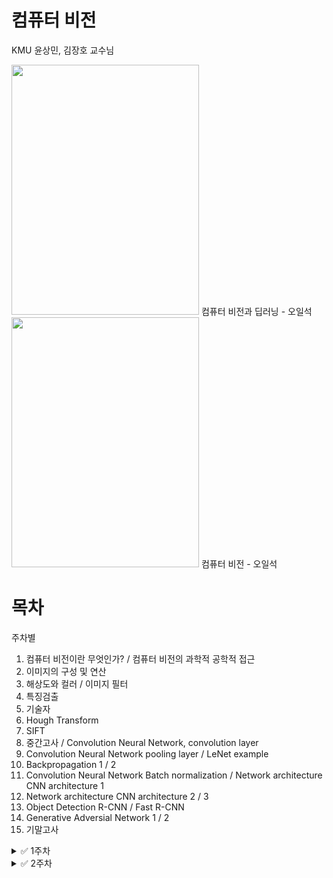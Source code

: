 # 컴퓨터 비전

KMU 윤상민, 김장호 교수님

<img src="https://contents.kyobobook.co.kr/sih/fit-in/458x0/pdt/9791156645481.jpg" width="300" height="400"/>
컴퓨터 비전과 딥러닝 - 오일석



<img src="https://contents.kyobobook.co.kr/sih/fit-in/458x0/pdt/9791156641216.jpg" width="300" height="400"/>
컴퓨터 비전 - 오일석


# 목차

주차별

1. 컴퓨터 비전이란 무엇인가? / 컴퓨터 비전의 과학적 공학적 접근
2. 이미지의 구성 및 연산
3. 해상도와 컬러 / 이미지 필터
4. 특징검출
5. 기술자
6. Hough Transform
7. SIFT
8. 중간고사 / Convolution Neural Network, convolution layer
9. Convolution Neural Network pooling layer / LeNet example
10. Backpropagation 1 / 2
11. Convolution Neural Network Batch normalization / Network architecture CNN architecture 1
12. Network architecture CNN architecture 2 / 3
13. Object Detection R-CNN / Fast R-CNN
14. Generative Adversial Network 1 / 2
15. 기말고사


<details>
<summary>✅ 1주차</summary>

이 곳에 숨겨진 내용을 넣어주세요.

</details>

<details>
<summary>✅ 2주차</summary>


## 1


## 2
2.2 히스토그램
2.2.1 히스토그램 계산
2.2.2 히스토그램 용도
2.2.3 히스토그램 역투영과 얼굴 검출

2.3 이진영상
2.3.1 이진화와 오츄 알고리즘
2.3.2 연결요소

</details>
